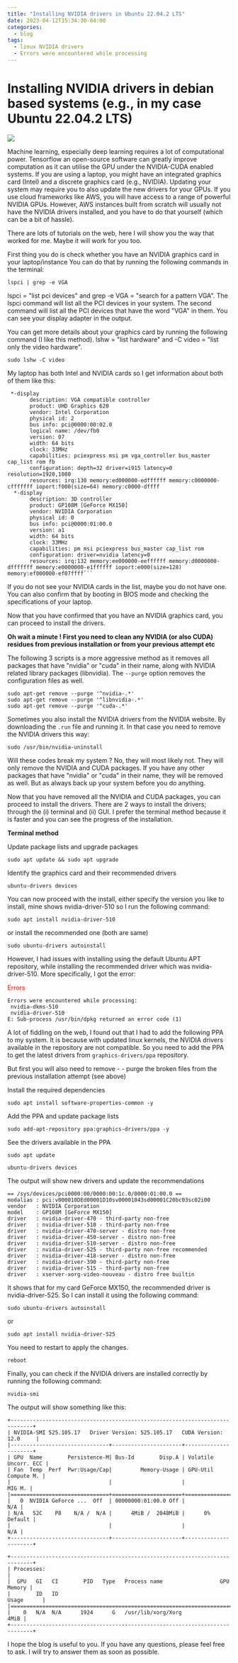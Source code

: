 ```yaml
---
title: "Installing NVIDIA drivers in Ubuntu 22.04.2 LTS"
date: 2023-04-12T15:34:30-04:00
categories:
  - blog
tags:
  - linux NVIDIA drivers
  - Errors were encountered while processing
---
```

# Installing NVIDIA drivers in debian based systems (e.g., in my case Ubuntu 22.04.2 LTS)

![](https://images.unsplash.com/photo-1555618254-84e2cf498b01?ixlib=rb-4.0.3&ixid=MnwxMjA3fDB8MHxwaG90by1wYWdlfHx8fGVufDB8fHx8&auto=format&fit=crop&w=1171&q=80)

Machine learning, especially deep learning requires a lot of computational power. Tensorflow an open-source software can greatly improve computation as it can utilise the GPU under the NVIDIA-CUDA enabled systems. If you are using a laptop, you might have an integrated graphics card (Intel) and a discrete graphics card (e.g., NVIDIA). Updating your system may require you to also update the new drivers for your GPUs. If you use cloud frameworks like AWS, you will have access to a range of powerful NVIDIA GPUs. However, AWS instances built from scratch will usually not have the NVIDIA drivers installed, and you have to do that yourself (which can be a bit of hassle). 

There are lots of tutorials on the web, here I will show you the way that worked for me. Maybe it will work for you too. 

First thing you do is check whether you have an NVIDIA graphics card in your laptop/instance You can do that by running the following commands in the terminal:

```
lspci | grep -e VGA 
```

lspci = "list pci devices" and grep -e VGA = "search for a pattern VGA". The lspci command will list all the PCI devices in your system. The second command will list all the PCI devices that have the word "VGA" in them. You can see your display adapter in the output. 

You can get more details about your graphics card by running the following command (I like this method). lshw = "list hardware" and -C video = "list only the video hardware".

```
sudo lshw -C video

```
My laptop has both Intel and NVIDIA cards so I get information about both of them like this: 

```
 *-display                 
       description: VGA compatible controller
       product: UHD Graphics 620
       vendor: Intel Corporation
       physical id: 2
       bus info: pci@0000:00:02.0
       logical name: /dev/fb0
       version: 07
       width: 64 bits
       clock: 33MHz
       capabilities: pciexpress msi pm vga_controller bus_master cap_list rom fb
       configuration: depth=32 driver=i915 latency=0 resolution=1920,1080
       resources: irq:130 memory:ed000000-edffffff memory:c0000000-cfffffff ioport:f000(size=64) memory:c0000-dffff
  *-display
       description: 3D controller
       product: GP108M [GeForce MX150]
       vendor: NVIDIA Corporation
       physical id: 0
       bus info: pci@0000:01:00.0
       version: a1
       width: 64 bits
       clock: 33MHz
       capabilities: pm msi pciexpress bus_master cap_list rom
       configuration: driver=nvidia latency=0
       resources: irq:132 memory:ee000000-eeffffff memory:d0000000-dfffffff memory:e0000000-e1ffffff ioport:e000(size=128) memory:ef000000-ef07ffff```
```
If you do not see your NVIDIA cards in the list, maybe you do not have one. You can also confirm that by booting in BIOS mode and checking the specifications of your laptop. 

Now that you have confirmed that you have an NVIDIA graphics card, you can proceed to install the drivers.


**Oh wait a minute ! First you need to clean any NVIDIA (or also CUDA) residues from
previous installation or from your previous attempt etc**

The following 3 scripts is a more aggressive method as it removes all packages that have "nvidia" or "cuda" in their name, along with NVIDIA related library packages (libnvidia). The ```--purge``` option removes the configuration files as well.

```
sudo apt-get remove --purge '^nvidia-.*' 
sudo apt-get remove --purge '^libnvidia-.*'
sudo apt-get remove --purge '^cuda-.*'
```
Sometimes you also install the NVIDIA drivers from the NVIDIA website. By downloading the ```.run``` file and running it. In that case you need to remove the NVIDIA drivers this way: 

```
sudo /usr/bin/nvidia-uninstall
```

Will these codes break my system ? No, they will most likely not. They will only remove the NVIDIA and CUDA packages. If you have any other packages that have "nvidia" or "cuda" in their name, they will be removed as well. But as always back up your system before you do anything.

Now that you have removed all the NVIDIA and CUDA packages, you can proceed to install the drivers. There are 2 ways to install the drivers; through the (i) terminal and (ii) GUI. I prefer the terminal method because it is faster and you can see the progress of the installation. 

**Terminal method**

Update package lists and upgrade packages
```
sudo apt update && sudo apt upgrade
```
Identify the graphics card and their recommended drivers

```
ubuntu-drivers devices
```

You can now proceed with the install, either specify the version you like to install, mine shows nvidia-driver-510 so I run the following command:
```
sudo apt install nvidia-driver-510
```
or install the recommended one (both are same)
```
sudo ubuntu-drivers autoinstall
```
However, I had issues with installing using the default Ubuntu APT repository, while installing the recommended driver which was nvidia-driver-510. More specifically, I got the error:  

<font color="red">Errors </font>

```
Errors were encountered while processing:
 nvidia-dkms-510
 nvidia-driver-510
E: Sub-process /usr/bin/dpkg returned an error code (1)
```
A lot of fiddling on the web, I found out that I had to add the following PPA to my system. It is because with updated linux kernels, the NVIDIA drivers available in the repository are not compatible. So you need to add the PPA to get the latest drivers from ```graphics-drivers/ppa``` repository. 

But first you will also need to remove - - purge the broken files from the previous installation attempt (see above)

Install the required dependencies
```
sudo apt install software-properties-common -y
```
Add the PPA and update package lists
```
sudo add-apt-repository ppa:graphics-drivers/ppa -y
```
See the drivers available in the PPA

```
sudo apt update
```

```
ubuntu-drivers devices
```

The output will show new drivers and update the recommendations

```
== /sys/devices/pci0000:00/0000:00:1c.0/0000:01:00.0 ==
modalias : pci:v000010DEd00001D10sv00001043sd00001C20bc03sc02i00
vendor   : NVIDIA Corporation
model    : GP108M [GeForce MX150]
driver   : nvidia-driver-470 - third-party non-free
driver   : nvidia-driver-510 - third-party non-free
driver   : nvidia-driver-470-server - distro non-free
driver   : nvidia-driver-450-server - distro non-free
driver   : nvidia-driver-510-server - distro non-free
driver   : nvidia-driver-525 - third-party non-free recommended
driver   : nvidia-driver-418-server - distro non-free
driver   : nvidia-driver-390 - third-party non-free
driver   : nvidia-driver-515 - third-party non-free
driver   : xserver-xorg-video-nouveau - distro free builtin
```

It shows that for my card GeForce MX150, the recommended driver is nvidia-driver-525. So I can install it using the following command: 

```
sudo ubuntu-drivers autoinstall

```

or 

```
sudo apt install nvidia-driver-525

```
You need to restart to apply the changes. 


```
reboot
```

Finally, you can check if the NVIDIA drivers are installed correctly by running the following command:

```
nvidia-smi
```

The output will show something like this: 

```
+-----------------------------------------------------------------------------+
| NVIDIA-SMI 525.105.17   Driver Version: 525.105.17   CUDA Version: 12.0     |
|-------------------------------+----------------------+----------------------+
| GPU  Name        Persistence-M| Bus-Id        Disp.A | Volatile Uncorr. ECC |
| Fan  Temp  Perf  Pwr:Usage/Cap|         Memory-Usage | GPU-Util  Compute M. |
|                               |                      |               MIG M. |
|===============================+======================+======================|
|   0  NVIDIA GeForce ...  Off  | 00000000:01:00.0 Off |                  N/A |
| N/A   52C    P8    N/A /  N/A |      4MiB /  2048MiB |      0%      Default |
|                               |                      |                  N/A |
+-------------------------------+----------------------+----------------------+
                                                                               
+-----------------------------------------------------------------------------+
| Processes:                                                                  |
|  GPU   GI   CI        PID   Type   Process name                  GPU Memory |
|        ID   ID                                                   Usage      |
|=============================================================================|
|    0   N/A  N/A      1924      G   /usr/lib/xorg/Xorg                  4MiB |
+-----------------------------------------------------------------------------+
```

I hope the blog is useful to you. If you have any questions, please feel free to ask. I will try to answer them as soon as possible.

